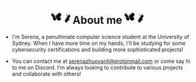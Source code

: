 
<h1 align="center"><b> <picture><img src = "butterflies.gif" width = 50px></picture> About me </b><picture><img src = "butterflies.gif" width = 50px></picture></h1>

- I'm Serena, a penultimate computer science student at the University of Sydney. When I have more time on my hands, I'll be studying for some cybersecurity certifications and building more sophisticated projects!

- You can contact me at <a href="mailto:serenazhuoyanli@protonmail.com">serenazhuoyanli@protonmail.com or come say hi to me on Discord. I'm always looking to contribute to various projects and collaborate with others!
